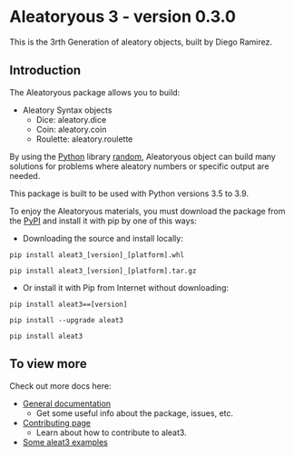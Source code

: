 # Aleatoryous 3 - version 0.3.0

This is the 3rth Generation of aleatory objects, built by Diego
Ramirez.

## Introduction

The Aleatoryous package allows you to build:

- Aleatory Syntax objects
  - Dice: aleatory.dice
  - Coin: aleatory.coin
  - Roulette: aleatory.roulette

By using the [Python](http://python.org) library [random](http://docs.python.org/3.8/library/random), Aleatoryous object can build many solutions
for problems where aleatory numbers or specific output are needed.

This package is built to be used with Python versions 3.5 to 3.9.

To enjoy the Aleatoryous materials, you must download the package from the [PyPI](http://pypi.org/project/aleat3)
and install it with pip by one of this ways:

- Downloading the source and install locally:

```
pip install aleat3_[version]_[platform].whl

pip install aleat3_[version]_[platform].tar.gz
```

- Or install it with Pip from Internet without downloading:

```
pip install aleat3==[version]

pip install --upgrade aleat3

pip install aleat3
```

## To view more

Check out more docs here:

- [General documentation](http://DiddiLeija.github.io/aleat3/blob/main/DOCUMENTATION.md)
  - Get some useful info about the package, issues, etc.
- [Contributing page](http://DiddiLeija.github.io/aleat3/blob/main/CONTRIBUTING.md)
  - Learn about how to contribute to aleat3.
- [Some aleat3 examples](http://DiddiLeija.github.io/aleat3/blob/main/SOLUTIONS.md)
